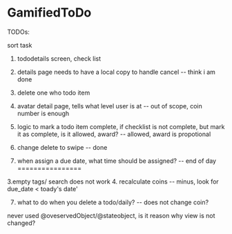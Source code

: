 # GamifiedToDo

TODOs:

sort task

1. tododetails screen, check list 
3. details page needs to have a local copy to handle cancel  -- think i am done

2. delete one who todo item 

6. avatar detail page,  tells what level user is at  -- out of scope,  coin number is enough

3. logic to mark a todo item complete,  if checklist is not complete, but mark it as complete, is it allowed, award?
  -- allowed,  award is propotional


5. change delete to swipe -- done
8. when assign a due date,  what time should be assigned?  -- end of day
================



3.empty tags/ search does not work 
4. recalculate coins -- minus, look for due_date < toady's date'


7. what to do when you delete a todo/daily? -- does not change  coin?



never used @oveservedObject/@stateobject,  is it reason why view is not changed?



